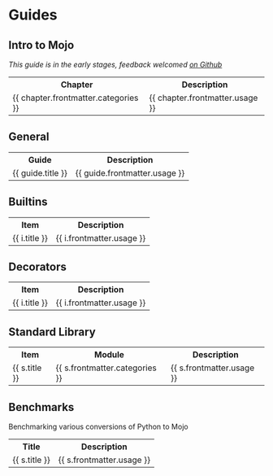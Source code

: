 # Guides

<script>
  import pages from '@temp/pages'
  export default {
    computed: {
      guides() {
          return pages.filter(p => p.path.indexOf('/guides/general/') >= 0)
      },
      std() {
        return this.sortByCategories(
          pages.filter(p => p.path.indexOf('/guides/std/') >= 0)
        )
      },
      builtins() {
          return pages.filter(p => p.path.indexOf('/guides/builtins/') >= 0)
      },
      decorators() {
          return pages.filter(p => p.path.indexOf('/guides/decorators/') >= 0)
      },
      intro() {
        return this.sortByCategories(
            pages.filter(p => p.path.indexOf('/guides/intro-to-mojo/') >= 0)
        )
      },
      benchmarks() {
            return pages.filter(p => p.path.indexOf('/guides/benchmarks/') >= 0)
      },
    },
    methods: {
      sortByCategories(pages) {
        return pages.sort((a, b) => a.frontmatter.categories.localeCompare(b.frontmatter.categories))
      },
    }
  }
</script>


## Intro to Mojo
_This guide is in the early stages, feedback welcomed [on Github](https://github.com/mojodojodev/mojodojo.dev/discussions/categories/feedback)_

<table>
  <tr>
    <th>Chapter</th>
    <th>Description</th>
  </tr>
  <tr v-for="chapter in intro">
   <td><a :href="chapter.path">{{ chapter.frontmatter.categories }}</a></td>
   <td style="white-space: pre-wrap;">{{ chapter.frontmatter.usage }}</td>
  </tr>
</table>

## General

<table>
  <tr>
    <th>Guide</th>
    <th>Description</th>
  </tr>
  <tr v-for="guide in guides">
   <td><a :href="guide.path">{{ guide.title }}</a></td>
   <td style="white-space: pre-wrap;">{{ guide.frontmatter.usage }}</td>
  </tr>
</table>


## Builtins

<table>
  <tr>
    <th>Item</th>
    <th>Description</th>
  </tr>
  <tr v-for="i in builtins">
   <td><a :href="i.path">{{ i.title }}</a></td>
   <td style="white-space: pre-wrap;">{{ i.frontmatter.usage }}</td>
  </tr>
</table>

## Decorators

<table>
  <tr>
    <th>Item</th>
    <th>Description</th>
  </tr>
  <tr v-for="i in decorators">
   <td><a :href="i.path">{{ i.title }}</a></td>
   <td style="white-space: pre-wrap;">{{ i.frontmatter.usage }}</td>
  </tr>
</table>


## Standard Library

<table>
  <tr>
    <th>Item</th>
    <th>Module</th>
    <th>Description</th>
  </tr>
  <tr v-for="s in std">
   <td><a :href="s.path">{{ s.title }}</a></td>
   <td style="white-space: pre-wrap;">{{ s.frontmatter.categories }}</td>
   <td style="white-space: pre-wrap;">{{ s.frontmatter.usage }}</td>
  </tr>
</table>

## Benchmarks
Benchmarking various conversions of Python to Mojo

<table>
  <tr>
    <th>Title</th>
    <th>Description</th>
  </tr>
  <tr v-for="s in benchmarks">
   <td><a :href="s.path">{{ s.title }}</a></td>
   <td style="white-space: pre-wrap;">{{ s.frontmatter.usage }}</td>
  </tr>
</table>
